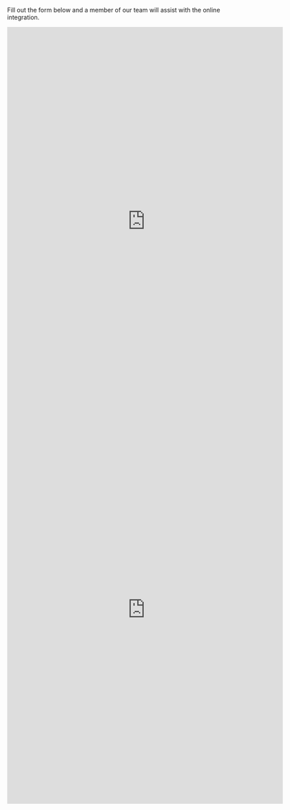 Fill out the form below and a member of our team will assist with the online integration.

<!-- Display in AU -->
<div class="google-form" style=display:%hide-in-nz%>
    <iframe src="https://docs.google.com/forms/d/e/1FAIpQLSdQ-b2xI4MLgOUk2ZOMjt_IGWvxuySOtchmhHUhdkFKR9-7DA/viewform?embedded=true" width="640" height="900" frameborder="0" marginheight="0" marginwidth="0">Loading…</iframe>
</div>

<!-- Display in NZ -->
<div class="google-form" style=display:%hide-in-au%>
    <iframe src="https://docs.google.com/forms/d/e/1FAIpQLSdQ-b2xI4MLgOUk2ZOMjt_IGWvxuySOtchmhHUhdkFKR9-7DA/viewform?embedded=true" width="640" height="900" frameborder="0" marginheight="0" marginwidth="0">Loading…</iframe>
</div>